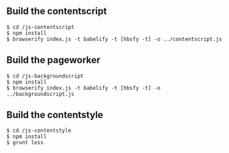 ## Build the contentscript

```
$ cd /js-contentscript
$ npm install
$ browserify index.js -t babelify -t [hbsfy -t] -o ../contentscript.js
```

## Build the pageworker

```
$ cd /js-backgroundscript
$ npm install
$ browserify index.js -t babelify -t [hbsfy -t] -o ../backgroundscript.js
```

## Build the contentstyle

```
$ cd /js-contentstyle
$ npm install
$ grunt less
```